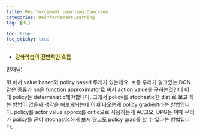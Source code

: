```yaml
---
title: Reinforcement Learning Overview
categories: ReinforcementLearning
tag: [RL]

toc: true
toc_sticky: true
---
```


- <mark style='background-color: #fff5b1'> 강화학습의 전반적인 흐름 </mark>


민재님)


RL에서 value based와 policy based 두개가 있는데요. 
보통 우리가 알고있는 DQN같은 종류가 nn을 function approximator로 써서 action value를 구하는것인데 이 때 policy는 deterministic해야합니다. 
그래서 policy를 stochastic한 dist.로 보고 하는 방법이 없을까 생각을 해보게되는데 이때 나오는게 policy gradient라는 방법입니다. 
policy를 actor value approx를 critic으로 사용하는게 AC고요, DPG는 이때 우리가 policy를 굳이 stochastic하게 보지 않고도 policy grad를 할 수 있다는 방법입니다.
